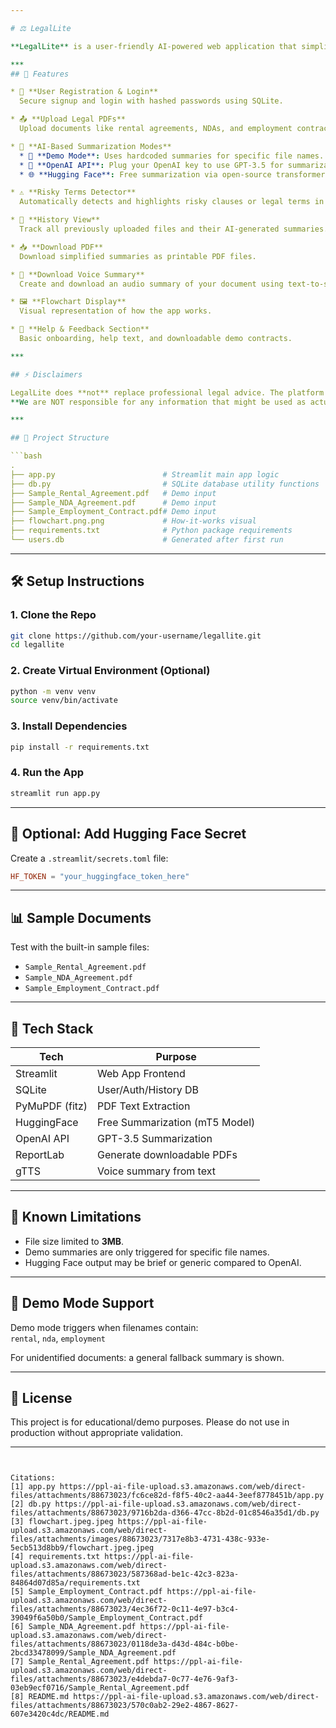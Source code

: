 ```yaml
---

# ⚖️ LegalLite

**LegalLite** is a user-friendly AI-powered web application that simplifies complex legal documents into plain, understandable English. It supports login, upload history, PDF summaries, and offers multiple AI-powered summarization modes including OpenAI and Hugging Face APIs — along with a Demo Mode.

***
## 🚀 Features

* 📝 **User Registration & Login**  
  Secure signup and login with hashed passwords using SQLite.

* 📤 **Upload Legal PDFs**  
  Upload documents like rental agreements, NDAs, and employment contracts.

* 🤖 **AI-Based Summarization Modes**
  * 🧪 **Demo Mode**: Uses hardcoded summaries for specific file names.
  * 🔐 **OpenAI API**: Plug your OpenAI key to use GPT-3.5 for summarization.
  * 🌐 **Hugging Face**: Free summarization via open-source transformer model.

* ⚠️ **Risky Terms Detector**  
  Automatically detects and highlights risky clauses or legal terms in uploaded documents to help users spot important red flags.

* 📄 **History View**  
  Track all previously uploaded files and their AI-generated summaries.

* 📥 **Download PDF**  
  Download simplified summaries as printable PDF files.

* 🎤 **Download Voice Summary**  
  Create and download an audio summary of your document using text-to-speech.

* 🖼️ **Flowchart Display**  
  Visual representation of how the app works.

* 🔧 **Help & Feedback Section**  
  Basic onboarding, help text, and downloadable demo contracts.

***

## ⚡ Disclaimers

LegalLite does **not** replace professional legal advice. The platform is intended to make legal information more accessible and less intimidating for users. It should not be relied upon for any actual legal or contractual decisions.  
**We are NOT responsible for any information that might be used as actual legal advice.**

***

## 📂 Project Structure

```bash
.
├── app.py                        # Streamlit main app logic
├── db.py                         # SQLite database utility functions
├── Sample_Rental_Agreement.pdf   # Demo input
├── Sample_NDA_Agreement.pdf      # Demo input
├── Sample_Employment_Contract.pdf# Demo input
├── flowchart.png.png             # How-it-works visual
├── requirements.txt              # Python package requirements
└── users.db                      # Generated after first run
```

***

## 🛠️ Setup Instructions

### 1. Clone the Repo

```bash
git clone https://github.com/your-username/legallite.git
cd legallite
```

### 2. Create Virtual Environment (Optional)

```bash
python -m venv venv
source venv/bin/activate  
```

### 3. Install Dependencies

```bash
pip install -r requirements.txt
```

### 4. Run the App

```bash
streamlit run app.py
```

***

## 🔐 Optional: Add Hugging Face Secret

Create a `.streamlit/secrets.toml` file:

```toml
HF_TOKEN = "your_huggingface_token_here"
```

***

## 📊 Sample Documents

Test with the built-in sample files:

* `Sample_Rental_Agreement.pdf`
* `Sample_NDA_Agreement.pdf`
* `Sample_Employment_Contract.pdf`

***

## 🧠 Tech Stack

| Tech           | Purpose                        |
| -------------- | ------------------------------ |
| Streamlit      | Web App Frontend               |
| SQLite         | User/Auth/History DB           |
| PyMuPDF (fitz) | PDF Text Extraction            |
| HuggingFace    | Free Summarization (mT5 Model) |
| OpenAI API     | GPT-3.5 Summarization          |
| ReportLab      | Generate downloadable PDFs     |
| gTTS           | Voice summary from text        |

***

## 📎 Known Limitations

* File size limited to **3MB**.
* Demo summaries are only triggered for specific file names.
* Hugging Face output may be brief or generic compared to OpenAI.

***

## 🧪 Demo Mode Support

Demo mode triggers when filenames contain:  
`rental`, `nda`, `employment`  

For unidentified documents: a general fallback summary is shown.

***

## 📝 License

This project is for educational/demo purposes. Please do not use in production without appropriate validation.

---
```


Citations:
[1] app.py https://ppl-ai-file-upload.s3.amazonaws.com/web/direct-files/attachments/88673023/fc6ce82d-f8f5-40c2-aa44-3eef8778451b/app.py
[2] db.py https://ppl-ai-file-upload.s3.amazonaws.com/web/direct-files/attachments/88673023/9716b2da-d366-47cc-8b2d-01c8546a35d1/db.py
[3] flowchart.jpeg.jpeg https://ppl-ai-file-upload.s3.amazonaws.com/web/direct-files/attachments/images/88673023/7317e8b3-4731-438c-933e-5ecb513d8bb9/flowchart.jpeg.jpeg
[4] requirements.txt https://ppl-ai-file-upload.s3.amazonaws.com/web/direct-files/attachments/88673023/587368ad-be1c-42c3-823a-84864d07d85a/requirements.txt
[5] Sample_Employment_Contract.pdf https://ppl-ai-file-upload.s3.amazonaws.com/web/direct-files/attachments/88673023/4ec36f72-0c11-4e97-b3c4-39049f6a50b0/Sample_Employment_Contract.pdf
[6] Sample_NDA_Agreement.pdf https://ppl-ai-file-upload.s3.amazonaws.com/web/direct-files/attachments/88673023/0118de3a-d43d-484c-b0be-2bcd33478099/Sample_NDA_Agreement.pdf
[7] Sample_Rental_Agreement.pdf https://ppl-ai-file-upload.s3.amazonaws.com/web/direct-files/attachments/88673023/e4debda7-0c77-4e76-9af3-03eb9ecf0716/Sample_Rental_Agreement.pdf
[8] README.md https://ppl-ai-file-upload.s3.amazonaws.com/web/direct-files/attachments/88673023/570c0ab2-29e2-4867-8627-607e3420c4dc/README.md
